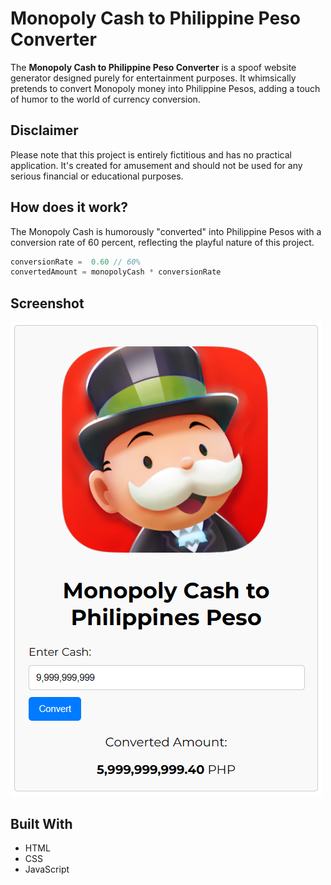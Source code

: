 # Monopoly Cash to Philippine Peso Converter
The <b>Monopoly Cash to Philippine Peso Converter</b> is a spoof website generator designed purely for entertainment purposes. It whimsically pretends to convert Monopoly money into Philippine Pesos, adding a touch of humor to the world of currency conversion.

## Disclaimer
Please note that this project is entirely fictitious and has no practical application. It's created for amusement and should not be used for any serious financial or educational purposes.

## How does it work?
The Monopoly Cash is humorously "converted" into Philippine Pesos with a conversion rate of 60 percent, reflecting the playful nature of this project.

```javascript
conversionRate =  0.60 // 60%
convertedAmount = monopolyCash * conversionRate
```

## Screenshot
<img src="assets/readme-screenshots/converter_picture.png" alt="Monopoly Go Logo">

## Built With
* HTML
* CSS
* JavaScript
